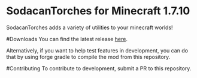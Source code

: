 # SodacanTorches for Minecraft 1.7.10
SodacanTorches adds a variety of utilities to your minecraft worlds!

#Downloads
You can find the latest release [here](http://www.thedoctorsoda.com/sodacantorches1-7-10.html).

Alternatively, if you want to help test features in development, you can do that by using forge gradle to compile the mod from this repository.

#Contributing
To contribute to development, submit a PR to this repository.
